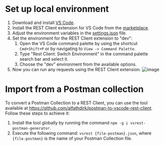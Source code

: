 # Set up local environment
1. Download and install [VS Code](https://code.visualstudio.com/).
2. Install the REST Client extension for VS Code from the [marketplace](https://marketplace.visualstudio.com/items?itemName=humao.rest-client).
3. Adjust the environment variables in the [settings.json](./.vscode/settings.json) file.
4. Set the environment for the REST Client extension to "dev":
   1. Open the VS Code command palette by using the shortcut `Cmd+Shift+P` or by navigating to `View -> Command Palette`.
   2. Type "Rest Client: Switch Environment" in the command palette search bar and select it.
   3. Choose the "dev" environment from the available options.
5. Now you can run any requests using the REST Client extension.
![image](https://github.com/anetrebsky/restclient-template/assets/16680465/23f77eb3-6fc6-45ba-9190-05450d68e668)


# Import from a Postman collection
To convert a Postman Collection to a REST Client, you can use the tool available at https://github.com/alfathdirk/postman-to-vscode-rest-client. Follow these steps to achieve it:

1. Install the tool globally by running the command `npm -g i vsrest-postman-generator`.
2. Execute the following command: `vsrest {file-postman}.json`, where `{file-postman}` is the name of your Postman Collection file.
